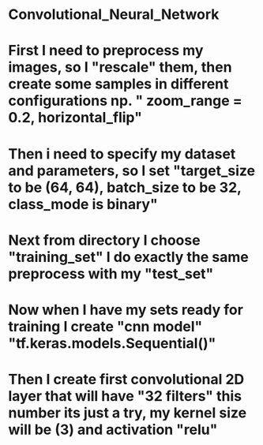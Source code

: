 # Convolutional_Neural_Network
# First I need to preprocess my images, so I "rescale" them, then create some samples in different  configurations np. " zoom_range = 0.2, horizontal_flip" 
# Then i need to specify my dataset and parameters, so I set "target_size to be (64, 64), batch_size to be 32, class_mode is binary"
# Next from directory I choose "training_set" I do exactly the same preprocess with my "test_set"
# Now when I have my sets ready for training I create "cnn model" "tf.keras.models.Sequential()"
# Then I create first convolutional 2D layer that will have "32 filters" this number its just a try, my kernel size will be (3) and activation "relu"
